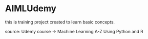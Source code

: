 # AIMLUdemy
this is training project created to learn basic concepts.

source: Udemy course -> Machine Learning A-Z Using Python and R
